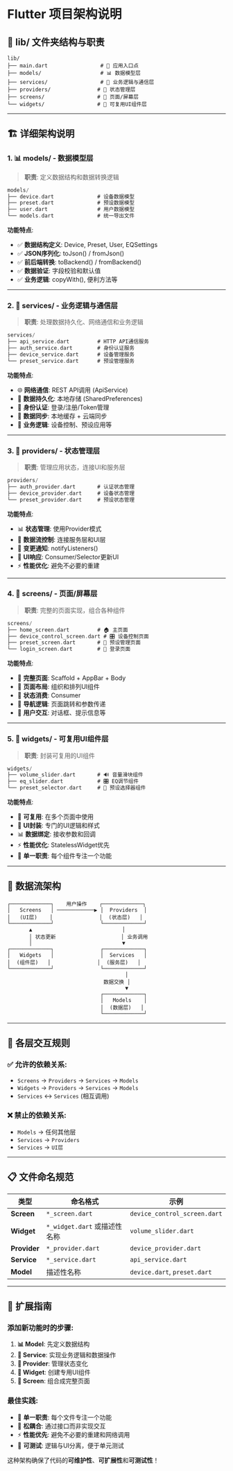 # Flutter 项目架构说明

## 📁 **lib/ 文件夹结构与职责**

```
lib/
├── main.dart                 # 🚀 应用入口点
├── models/                   # 📊 数据模型层
├── services/                 # 🔗 业务逻辑与通信层
├── providers/               # 🧠 状态管理层
├── screens/                 # 📱 页面/屏幕层
└── widgets/                 # 🧩 可复用UI组件层
```

---

## 🏗️ **详细架构说明**

### 1. **📊 models/ - 数据模型层**
> **职责**: 定义数据结构和数据转换逻辑

```dart
models/
├── device.dart              # 设备数据模型
├── preset.dart              # 预设数据模型  
├── user.dart                # 用户数据模型
└── models.dart              # 统一导出文件
```

**功能特点**:
- ✅ **数据结构定义**: Device, Preset, User, EQSettings
- ✅ **JSON序列化**: toJson() / fromJson()
- ✅ **前后端转换**: toBackend() / fromBackend()
- ✅ **数据验证**: 字段校验和默认值
- ✅ **业务逻辑**: copyWith(), 便利方法等

---

### 2. **🔗 services/ - 业务逻辑与通信层**
> **职责**: 处理数据持久化、网络通信和业务逻辑

```dart
services/
├── api_service.dart         # HTTP API通信服务
├── auth_service.dart        # 身份认证服务
├── device_service.dart      # 设备管理服务
└── preset_service.dart      # 预设管理服务
```

**功能特点**:
- 🌐 **网络通信**: REST API调用 (ApiService)
- 💾 **数据持久化**: 本地存储 (SharedPreferences)
- 🔐 **身份认证**: 登录/注册/Token管理
- 🔄 **数据同步**: 本地缓存 + 云端同步
- 📡 **业务逻辑**: 设备控制、预设应用等

---

### 3. **🧠 providers/ - 状态管理层**
> **职责**: 管理应用状态，连接UI和服务层

```dart
providers/
├── auth_provider.dart       # 认证状态管理
├── device_provider.dart     # 设备状态管理
└── preset_provider.dart     # 预设状态管理
```

**功能特点**:
- 📊 **状态管理**: 使用Provider模式
- 🔄 **数据流控制**: 连接服务层和UI层
- 📢 **变更通知**: notifyListeners()
- 🎯 **UI响应**: Consumer/Selector更新UI
- ⚡ **性能优化**: 避免不必要的重建

---

### 4. **📱 screens/ - 页面/屏幕层**
> **职责**: 完整的页面实现，组合各种组件

```dart
screens/
├── home_screen.dart         # 🏠 主页面
├── device_control_screen.dart # 🎛️ 设备控制页面
├── preset_screen.dart       # 🎵 预设管理页面
└── login_screen.dart        # 🔐 登录页面
```

**功能特点**:
- 📱 **完整页面**: Scaffold + AppBar + Body
- 🎨 **页面布局**: 组织和排列UI组件
- 🔄 **状态消费**: Consumer<Provider>
- 🧭 **导航逻辑**: 页面跳转和参数传递
- 💬 **用户交互**: 对话框、提示信息等

---

### 5. **🧩 widgets/ - 可复用UI组件层**
> **职责**: 封装可复用的UI组件

```dart
widgets/
├── volume_slider.dart       # 🔊 音量滑块组件
├── eq_slider.dart           # 🎛️ EQ调节组件
└── preset_selector.dart     # 🎵 预设选择器组件
```

**功能特点**:
- 🔄 **可复用**: 在多个页面中使用
- 🎨 **UI封装**: 专门的UI逻辑和样式
- 📊 **数据绑定**: 接收参数和回调
- ⚡ **性能优化**: StatelessWidget优先
- 🎯 **单一职责**: 每个组件专注一个功能

---

## 🔄 **数据流架构**

```
┌─────────────┐    用户操作    ┌─────────────┐
│   Screens   │ ────────────▶ │  Providers  │
│   (UI层)    │               │  (状态层)   │
└─────────────┘               └─────────────┘
       ▲                             │
       │ 状态更新                     │ 业务调用
       │                             ▼
┌─────────────┐               ┌─────────────┐
│   Widgets   │               │  Services   │
│  (组件层)   │               │  (服务层)   │
└─────────────┘               └─────────────┘
                                      │
                               数据交换 │
                                      ▼
                              ┌─────────────┐
                              │   Models    │
                              │  (数据层)   │
                              └─────────────┘
```

---

## 🎯 **各层交互规则**

### ✅ **允许的依赖关系**:
- `Screens` → `Providers` → `Services` → `Models`
- `Widgets` → `Providers` → `Services` → `Models`
- `Services` ↔ `Services` (相互调用)

### ❌ **禁止的依赖关系**:
- `Models` → 任何其他层
- `Services` → `Providers`
- `Services` → `UI层`

---

## 📋 **文件命名规范**

| 类型 | 命名格式 | 示例 |
|------|----------|------|
| **Screen** | `*_screen.dart` | `device_control_screen.dart` |
| **Widget** | `*_widget.dart` 或描述性名称 | `volume_slider.dart` |
| **Provider** | `*_provider.dart` | `device_provider.dart` |
| **Service** | `*_service.dart` | `api_service.dart` |
| **Model** | 描述性名称 | `device.dart`, `preset.dart` |

---

## 🚀 **扩展指南**

### 添加新功能时的步骤:
1. **📊 Model**: 先定义数据结构
2. **🔗 Service**: 实现业务逻辑和数据操作  
3. **🧠 Provider**: 管理状态变化
4. **🧩 Widget**: 创建专用UI组件
5. **📱 Screen**: 组合成完整页面

### 最佳实践:
- 🎯 **单一职责**: 每个文件专注一个功能
- 🔄 **松耦合**: 通过接口而非实现交互
- ⚡ **性能优先**: 避免不必要的重建和网络调用
- 📝 **可测试**: 逻辑与UI分离，便于单元测试

这种架构确保了代码的**可维护性**、**可扩展性**和**可测试性**！